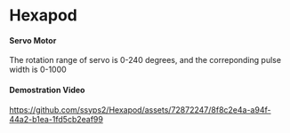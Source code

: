 # Hexapod

#### Servo Motor
The rotation range of servo is 0-240 degrees, and the correponding pulse width is 0-1000

#### Demostration Video
https://github.com/ssyps2/Hexapod/assets/72872247/8f8c2e4a-a94f-44a2-b1ea-1fd5cb2eaf99
